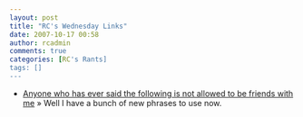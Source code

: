 ```yaml
---
layout: post
title: "RC's Wednesday Links"
date: 2007-10-17 00:58
author: rcadmin
comments: true
categories: [RC's Rants]
tags: []
---
```

<ul>
<li><a href="http://joemathlete.blogspot.com/2007/10/anyone-who-has-ever-said-following-is.html" title="Anyone who has ever said the following is not allowed to be friends with me">Anyone who has ever said the following is not allowed to be friends with me</a> &raquo; Well I have a bunch of new phrases to use now.</li>
</ul>

